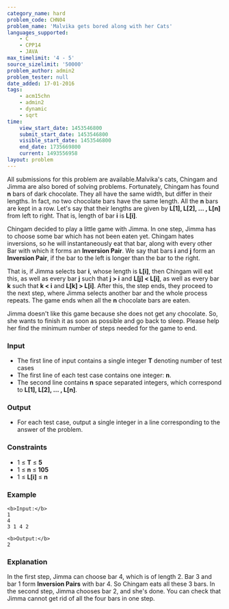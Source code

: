 ```yaml
---
category_name: hard
problem_code: CHN04
problem_name: 'Malvika gets bored along with her Cats'
languages_supported:
    - C
    - CPP14
    - JAVA
max_timelimit: '4 - 5'
source_sizelimit: '50000'
problem_author: admin2
problem_tester: null
date_added: 17-01-2016
tags:
    - acm15chn
    - admin2
    - dynamic
    - sqrt
time:
    view_start_date: 1453546800
    submit_start_date: 1453546800
    visible_start_date: 1453546800
    end_date: 1735669800
    current: 1493556958
layout: problem
---
```

All submissions for this problem are available.Malvika's cats, Chingam and Jimma are also bored of solving problems. Fortunately, Chingam has found **n** bars of dark chocolate. They all have the same width, but differ in their lengths. In fact, no two chocolate bars have the same length. All the **n** bars are kept in a row. Let's say that their lengths are given by **L\[1\], L\[2\], … , L\[n\]** from left to right. That is, length of bar **i** is **L\[i\]**.

Chingam decided to play a little game with Jimma. In one step, Jimma has to choose some bar which has not been eaten yet. Chingam hates inversions, so he will instantaneously eat that bar, along with every other Bar with which it forms an **Inversion Pair**. We say that bars **i** and **j** form an **Inversion Pair**, if the bar to the left is longer than the bar to the right.

That is, if Jimma selects bar **i**, whose length is **L\[i\]**, then Chingam will eat this, as well as every bar **j** such that **j > i** and **L\[j\] < L\[i\]**, as well as every bar **k** such that **k < i** and **L\[k\] > L\[i\]**. After this, the step ends, they proceed to the next step, where Jimma selects another bar and the whole process repeats. The game ends when all the **n** chocolate bars are eaten.

Jimma doesn't like this game because she does not get any chocolate. So, she wants to finish it as soon as possible and go back to sleep. Please help her find the minimum number of steps needed for the game to end.

### Input

- The first line of input contains a single integer **T** denoting number of test cases
- The first line of each test case contains one integer: **n**.
- The second line contains **n** space separated integers, which correspond to **L\[1\], L\[2\], … , L\[n\]**.

### Output

- For each test case, output a single integer in a line corresponding to the answer of the problem.

### Constraints

- 1 ≤ **T** ≤ **5**
- 1 ≤ **n** ≤ **105**
- 1 ≤ **L\[i\]** ≤ **n**

### Example

```
<b>Input:</b>
1
4
3 1 4 2

<b>Output:</b>
2

```
### Explanation

In the first step, Jimma can choose bar 4, which is of length 2. Bar 3 and bar 1 form **Inversion Pairs** with bar 4. So Chingam eats all these 3 bars. In the second step, Jimma chooses bar 2, and she's done. You can check that Jimma cannot get rid of all the four bars in one step.